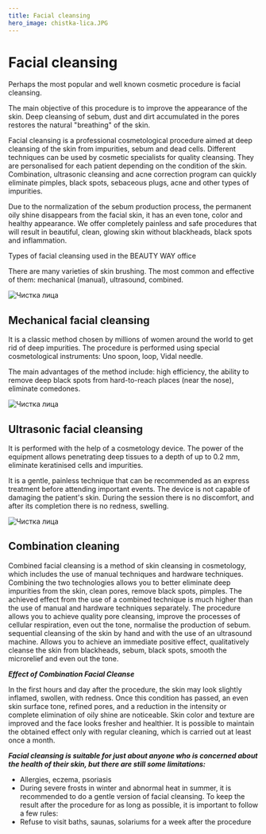 ```yaml
---
title: Facial cleansing
hero_image: chistka-lica.JPG
---
```


# Facial cleansing

Perhaps the most popular and well known cosmetic procedure is facial cleansing.

The main objective of this procedure is to improve the appearance of the skin. Deep cleansing of sebum, dust and dirt accumulated in the pores restores the natural "breathing" of the skin.

Facial cleansing is a professional cosmetological procedure aimed at deep cleansing of the skin from impurities, sebum and dead cells. Different techniques can be used by cosmetic specialists for quality cleansing. They are personalised for each patient depending on the condition of the skin. Combination, ultrasonic cleansing and acne correction program can quickly eliminate pimples, black spots, sebaceous plugs, acne and other types of impurities.

Due to the normalization of the sebum production process, the permanent oily shine disappears from the facial skin, it has an even tone, color and healthy appearance. We offer completely painless and safe procedures that will result in beautiful, clean, glowing skin without blackheads, black spots and inflammation.

Types of facial cleansing used in the BEAUTY WAY office

There are many varieties of skin brushing. The most common and effective of them: mechanical (manual), ultrasound, combined.

![Чистка лица](/images/posts/chistka-lica-2.JPG "Чистка лица")

## Mechanical facial cleansing

It is a classic method chosen by millions of women around the world to get rid of deep impurities. The procedure is performed using special cosmetological instruments: Uno spoon, loop, Vidal needle.

The main advantages of the method include: high efficiency, the ability to remove deep black spots from hard-to-reach places (near the nose), eliminate comedones.

![Чистка лица](/images/posts/chistka-lica-3.JPG "Чистка лица")

## Ultrasonic facial cleansing

It is performed with the help of a cosmetology device. The power of the equipment allows penetrating deep tissues to a depth of up to 0.2 mm, eliminate keratinised cells and impurities.

It is a gentle, painless technique that can be recommended as an express treatment before attending important events. The device is not capable of damaging the patient's skin. During the session there is no discomfort, and after its completion there is no redness, swelling.

![Чистка лица](/images/posts/chistka-lica-4.JPG "Чистка лица")

## Combination cleaning

Combined facial cleansing is a method of skin cleansing in cosmetology, which includes the use of manual techniques and hardware techniques. Combining the two technologies allows you to better eliminate deep impurities from the skin, clean pores, remove black spots, pimples. The achieved effect from the use of a combined technique is much higher than the use of manual and hardware techniques separately. The procedure allows you to achieve quality pore cleansing, improve the processes of cellular respiration, even out the tone, normalise the production of sebum. sequential cleansing of the skin by hand and with the use of an ultrasound machine. Allows you to achieve an immediate positive effect, qualitatively cleanse the skin from blackheads, sebum, black spots, smooth the microrelief and even out the tone.

_**Effect of Combination Facial Cleanse**_

In the first hours and day after the procedure, the skin may look slightly inflamed, swollen, with redness. Once this condition has passed, an even skin surface tone, refined pores, and a reduction in the intensity or complete elimination of oily shine are noticeable. Skin color and texture are improved and the face looks fresher and healthier. It is possible to maintain the obtained effect only with regular cleaning, which is carried out at least once a month.

_**Facial cleansing is suitable for just about anyone who is concerned about the health of their skin, but there are still some limitations:**_

- Allergies, eczema, psoriasis
- During severe frosts in winter and abnormal heat in summer, it is recommended to do a gentle version of facial cleansing.
  To keep the result after the procedure for as long as possible, it is important to follow a few rules:
- Refuse to visit baths, saunas, solariums for a week after the procedure

